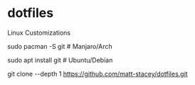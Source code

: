 # dotfiles
Linux Customizations

sudo pacman -S git  # Manjaro/Arch

sudo apt install git  # Ubuntu/Debian

git clone --depth 1 https://github.com/matt-stacey/dotfiles.git
